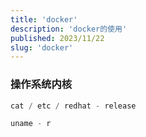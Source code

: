 ```yaml
---
title: 'docker'
description: 'docker的使用'
published: 2023/11/22
slug: 'docker'
---
```


### 操作系统内核

```js
cat / etc / redhat - release

uname - r
```
